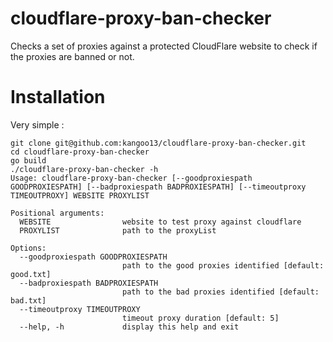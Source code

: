 # cloudflare-proxy-ban-checker

Checks a set of proxies against a protected CloudFlare website to check if the proxies are banned or not.

# Installation

Very simple :

```
git clone git@github.com:kangoo13/cloudflare-proxy-ban-checker.git
cd cloudflare-proxy-ban-checker
go build
./cloudflare-proxy-ban-checker -h
Usage: cloudflare-proxy-ban-checker [--goodproxiespath GOODPROXIESPATH] [--badproxiespath BADPROXIESPATH] [--timeoutproxy TIMEOUTPROXY] WEBSITE PROXYLIST

Positional arguments:
  WEBSITE                website to test proxy against cloudflare
  PROXYLIST              path to the proxyList

Options:
  --goodproxiespath GOODPROXIESPATH
                         path to the good proxies identified [default: good.txt]
  --badproxiespath BADPROXIESPATH
                         path to the bad proxies identified [default: bad.txt]
  --timeoutproxy TIMEOUTPROXY
                         timeout proxy duration [default: 5]
  --help, -h             display this help and exit
```

